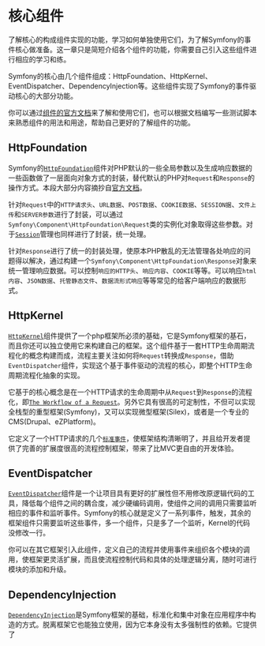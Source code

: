 # 核心组件

了解核心的构成组件实现的功能，学习如何单独使用它们，为了解Symfony的事件核心做准备。这一章只是简短介绍各个组件的功能，你需要自己引入这些组件进行相应的学习和练。

Symfony的核心由几个组件组成：HttpFoundation、HttpKernel、EventDispatcher、DependencyInjection等。这些组件实现了Symfony的事件驱动核心的大部分功能。

你可以通过[组件的官方文档](http://symfony.com/doc/current/components/index.html)来了解和使用它们，也可以根据文档编写一些测试脚本来熟悉组件的用法和用途，帮助自己更好的了解组件的功能。

## HttpFoundation

Symfony的[`HttpFoundation`](http://symfony.com/doc/current/components/http_foundation/index.html)组件对PHP默认的一些全局参数以及生成响应数据的一些函数做了一层面向对象方式的封装，替代默认的PHP对`Request`和`Response`的操作方式。本段大部分内容摘抄自[官方文档](http://symfony.com/doc/current/components/http_foundation/introduction.html)。

针对`Request`中的`HTTP请求头`、`URL数据`、`POST数据`、`COOKIE数据`、`SESSION据`、`文件上传`和`SERVER参数`进行了封装，可以通过`Symfony\Component\HttpFoundation\Request`类的实例化对象取得这些参数。对于[`Session`](http://symfony.com/doc/current/components/http_foundation/sessions.html)管理也同样进行了封装，统一处理。

针对`Response`进行了统一的封装处理，使原本PHP散乱的无法管理各处响应的问题得以解决，通过构建一个`Symfony\Component\HttpFoundation\Response`对象来统一管理响应数据。可以控制`响应的HTTP头`、`响应内容`、`COOKIE`等等。可以响应`html内容`、`JSON数据`、`托管静态文件`、`数据流形式响应`等等常见的给客户端响应的数据形式。

## HttpKernel

[`HttpKernel`](http://symfony.com/doc/current/components/http_kernel/index.html)组件提供了一个php框架所必须的基础，它是Symfony框架的基石，而且你还可以独立使用它来构建自己的框架。这个组件基于一套HTTP生命周期流程化的概念构建而成，流程主要关注如何将`Request`转换成`Response`，借助`EventDispatcher`组件，实现这个基于事件驱动的流程的核心，即整个HTTP生命周期流程化抽象的实现。

它基于的核心概念是在一个HTTP请求的生命周期中从`Request`到`Response`的流程化，即[`The Workflow of a Request`](http://symfony.com/doc/current/components/http_kernel/introduction.html#the-workflow-of-a-request)。另外它具有很高的可定制性，不但可以实现全栈型的重型框架\(Symfony\)，又可以实现微型框架\(Silex\)，或者是一个专业的CMS\(Drupal、eZPlatform\)。

它定义了一个HTTP请求的几个[`标准事件`](http://symfony.com/doc/current/components/http_kernel/introduction.html#component-http-kernel-event-table)，使框架结构清晰明了，并且给开发者提供了完善的扩展度很高的流程控制框架，带来了比MVC更自由的开发体验。

## EventDispatcher

[`EventDispatcher`](http://symfony.com/doc/current/components/event_dispatcher/introduction.html)组件是一个让项目具有更好的扩展性但不用修改原逻辑代码的工具，降低每个组件之间的耦合度，减少硬编码调用，使组件之间的调用只需要监听相应的事件和监听事件。Symfony的核心就是定义了一系列事件，触发，其余的框架组件只需要监听这些事件，多一个组件，只是多了一个监听，Kernel的代码没修改一行。

你可以在其它框架引入此组件，定义自己的流程并使用事件来组织各个模块的调用，使框架更灵活扩展，而且使流程控制代码和具体的处理逻辑分离，随时可进行模块的添加和升级。

## DependencyInjection

[`DependencyInjection`](http://symfony.com/doc/current/components/dependency_injection/introduction.html)是Symfony框架的基础，标准化和集中对象在应用程序中构造的方式。脱离框架它也能独立使用，因为它本身没有太多强制性的依赖。它提供了

